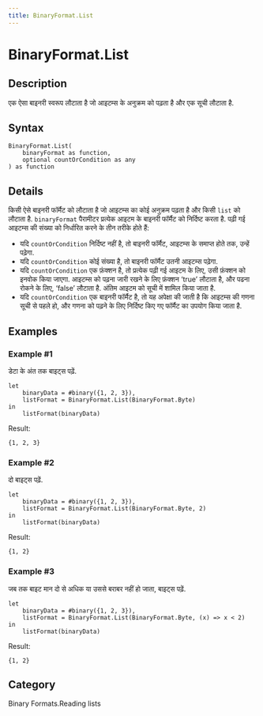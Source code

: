 ```yaml
---
title: BinaryFormat.List
---
```


# BinaryFormat.List


## Description

एक ऐसा बाइनरी स्वरूप लौटाता है जो आइटम्स के अनुक्रम को पढ़ता है और एक सूची लौटाता है.


## Syntax

```powerquery
BinaryFormat.List(
    binaryFormat as function,
    optional countOrCondition as any
) as function
```


## Details

किसी ऐसे बाइनरी फॉर्मैट को लौटाता है जो आइटम्स का कोई अनुक्रम पढ़ता है और किसी <code>list</code> को लौटाता है.  <code>binaryFormat</code> पैरामीटर प्रत्येक आइटम के बाइनरी फॉर्मैट को निर्दिष्ट करता है.  पढ़ी गई आइटम्स की संख्या को निर्धारित करने के तीन तरीके होते हैं: <ul><li>यदि <code>countOrCondition</code> निर्दिष्ट नहीं है, तो बाइनरी फॉर्मैट, आइटम्स के समाप्त होते तक, उन्हें पढ़ेगा.</li><li>यदि <code>countOrCondition</code> कोई संख्या है, तो बाइनरी फॉर्मैट उतनी आइटम्स पढ़ेगा.</li><li>यदि <code>countOrCondition</code> एक फ़ंक्शन है, तो प्रत्येक पढ़ी गई आइटम के लिए, उसी फ़ंक्शन को इनवोक किया जाएगा.  आइटम्स को पढ़ना जारी रखने के लिए फ़ंक्शन ‘true’ लौटाता है, और पढना रोकने के लिए, ‘false’ लौटाता है.  अंतिम आइटम को सूची में शामिल किया जाता है.</li><li>यदि <code>countOrCondition</code> एक बाइनरी फॉर्मैट है, तो यह अपेक्षा की जाती है कि आइटम्स की गणना सूची से पहले हो, और गणना को पढ़ने के लिए निर्दिष्ट किए गए फॉर्मैट का उपयोग किया जाता है.</li></ul>


## Examples

### Example #1 
डेटा के अंत तक बाइट्स पढ़ें.
```powerquery
let
    binaryData = #binary({1, 2, 3}),
    listFormat = BinaryFormat.List(BinaryFormat.Byte)
in
    listFormat(binaryData)
```

Result: 
```powerquery
{1, 2, 3}
```


### Example #2 
दो बाइट्स पढ़ें.
```powerquery
let
    binaryData = #binary({1, 2, 3}),
    listFormat = BinaryFormat.List(BinaryFormat.Byte, 2)
in
    listFormat(binaryData)
```

Result: 
```powerquery
{1, 2}
```


### Example #3 
जब तक बाइट मान दो से अधिक या उससे बराबर नहीं हो जाता, बाइट्स पढ़ें.
```powerquery
let
    binaryData = #binary({1, 2, 3}),
    listFormat = BinaryFormat.List(BinaryFormat.Byte, (x) => x < 2)
in
    listFormat(binaryData)
```

Result: 
```powerquery
{1, 2}
```




## Category
Binary Formats.Reading lists
